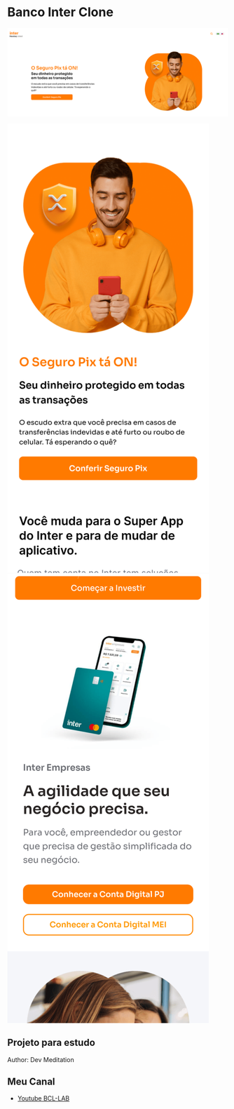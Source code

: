 # Banco Inter Clone

![screen](/public/github/1_desktop.png)

![mobile](/public/github/1_mobile.png)
![mobile](/public/github/2_mobile.png)


## Projeto para estudo

Author: Dev Meditation

## Meu Canal

- [Youtube BCL-LAB](https://www.youtube.com/@bcllab)